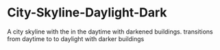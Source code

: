 # City-Skyline-Daylight-Dark
A city skyline with the in the daytime with darkened buildings. transitions from daytime to to daylight with darker buildings
